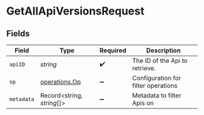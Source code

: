 # GetAllApiVersionsRequest


## Fields

| Field                                                 | Type                                                  | Required                                              | Description                                           |
| ----------------------------------------------------- | ----------------------------------------------------- | ----------------------------------------------------- | ----------------------------------------------------- |
| `apiID`                                               | *string*                                              | :heavy_check_mark:                                    | The ID of the Api to retrieve.                        |
| `op`                                                  | [operations.Op](../../../sdk/models/operations/op.md) | :heavy_minus_sign:                                    | Configuration for filter operations                   |
| `metadata`                                            | Record<string, *string*[]>                            | :heavy_minus_sign:                                    | Metadata to filter Apis on                            |